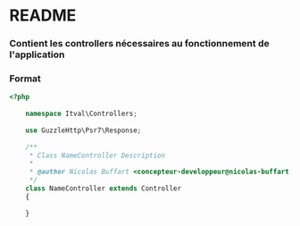 # README #

### Contient les controllers nécessaires au fonctionnement de l'application ###

### Format ###
```PHP
<?php
    
    namespace Itval\Controllers;
    
    use GuzzleHttp\Psr7\Response;
    
    /**
     * Class NameController Description
     *
     * @author Nicolas Buffart <concepteur-developpeur@nicolas-buffart.fr>
     */
    class NameController extends Controller
    {
        
    }
```